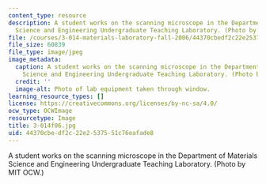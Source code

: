 ```yaml
---
content_type: resource
description: A student works on the scanning microscope in the Department of Materials
  Science and Engineering Undergraduate Teaching Laboratory. (Photo by MIT OCW.)
file: /courses/3-014-materials-laboratory-fall-2006/44370cbedf2c22e2537551c76eafade8_3-014f06.jpg
file_size: 60839
file_type: image/jpeg
image_metadata:
  caption: A student works on the scanning microscope in the Department of Materials
    Science and Engineering Undergraduate Teaching Laboratory. (Photo by MIT OpenCourseWare.)
  credit: ''
  image-alt: Photo of lab equipment taken through window.
learning_resource_types: []
license: https://creativecommons.org/licenses/by-nc-sa/4.0/
ocw_type: OCWImage
resourcetype: Image
title: 3-014f06.jpg
uid: 44370cbe-df2c-22e2-5375-51c76eafade8
---
```

A student works on the scanning microscope in the Department of Materials Science and Engineering Undergraduate Teaching Laboratory. (Photo by MIT OCW.)